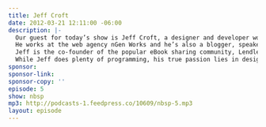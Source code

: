 ```yaml
---
title: Jeff Croft
date: 2012-03-21 12:11:00 -06:00
description: |-
  Our guest for today’s show is Jeff Croft, a designer and developer working out of his home in Seattle.
  He works at the web agency nGen Works and he’s also a blogger, speaker, critic, and industry thought leader.
  Jeff is the co-founder of the popular eBook sharing community, Lendle.me, he’s co-authored two books, Pro CSS Techniques, and Web Standards Creativity. He has been working on the web full-time since 1995.
  While Jeff does plenty of programming, his true passion lies in design, user experience, communication, and social media.
sponsor: 
sponsor-link: 
sponsor-copy: ''
episode: 5
show: nbsp
mp3: http://podcasts-1.feedpress.co/10609/nbsp-5.mp3
layout: episode
---
```


